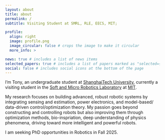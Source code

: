 ```yaml
---
layout: about
title: about
permalink: /
subtitle: Visiting Student at SMRL, RLE, EECS, MIT;

profile:
  align: right
  image: profile.png
  image_circular: false # crops the image to make it circular
  more_info: >

news: true # includes a list of news items
selected_papers: true # includes a list of papers marked as "selected={true}"
social: false # includes social icons at the bottom of the page
---
```


I’m Tony, an undergraduate student at [ShanghaiTech University](https://www.shanghaitech.edu.cn/eng/), currently a visiting student in the [Soft and Micro Robotics Laboratory](https://smrl.mit.edu/) at [MIT](https://mit.edu/).

My research focuses on building advanced, robust robotic systems by integrating sensing and estimation, power electronics, and model-based/ data-driven control/optimization theory. My passion goes beyond constructing and controlling robots but also improving them through optimization methods, bio-inspriation, deep understanding of physics phenomena, driving toward more intelligent and powerful robots.

I am seeking PhD opportunities in Robotics in Fall 2025.
